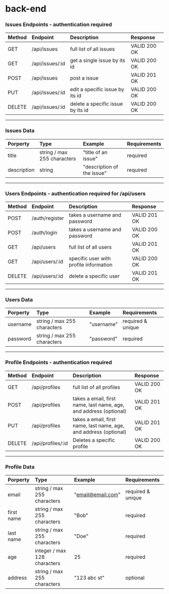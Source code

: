 # back-end

### Issues Endpoints - authentication required

| Method | Endpoint        | Description                       | Response     |
| :----- | :-------------- | :-------------------------------- | :----------- |
| GET    | /api/issues     | full list of all issues           | VALID 200 OK |
| GET    | /api/issues/:id | get a single issue by its id      | VALID 200 OK |
| POST   | /api/issues     | post a issue                      | VALID 201 OK |
| PUT    | /api/issues/:id | edit a specific issue by its id   | VALID 200 OK |
| DELETE | /api/issues/:id | delete a specific issue by its id | VALID 200 OK |

---

### Issues Data

| Porperty    | Type                        | Example                    | Requirements |
| :---------- | :-------------------------- | :------------------------- | :----------- |
| title       | string / max 255 characters | "title of an issue"        | required     |
| description | string                      | "description of the issue" | required     |

---

### Users Endpoints - authentication required for /api/users

| Method | Endpoint       | Description                            | Response     |
| :----- | :------------- | :------------------------------------- | :----------- |
| POST   | /auth/register | takes a username and password          | VALID 201 OK |
| POST   | /auth/login    | takes a username and password          | VALID 200 OK |
| GET    | /api/users     | full list of all users                 | VALID 201 OK |
| GET    | /api/users/:id | specific user with profile information | VALID 200 OK |
| DELETE | /api/users/:id | delete a specific user                 | VALID 201 OK |

---

### Users Data

| Porperty | Type                        | Example    | Requirements      |
| :------- | :-------------------------- | :--------- | :---------------- |
| username | string / max 255 characters | "username" | required & unique |
| password | string / max 255 characters | "password" | required          |

---

### Profile Endpoints - authentication required

| Method | Endpoint          | Description                                                       | Response     |
| :----- | :---------------- | :---------------------------------------------------------------- | :----------- |
| GET    | /api/profiles     | full list of all profiles                                         | VALID 200 OK |
| POST   | /api/profiles     | takes a email, first name, last name, age, and address (optional) | VALID 201 OK |
| PUT    | /api/profiles     | takes a email, first name, last name, age, and address (optional) | VALID 201 OK |
| DELETE | /api/profiles/:id | Deletes a specific profile                                        | VALID 200 OK |

---

### Profile Data

| Porperty   | Type                         | Example           | Requirements      |
| :--------- | :--------------------------- | :---------------- | :---------------- |
| email      | string / max 255 characters  | "email@email.com" | required & unique |
| first name | string / max 255 characters  | "Bob"             | required          |
| last name  | string / max 255 characters  | "Doe"             | required          |
| age        | integer / max 128 characters | 25                | required          |
| address    | string / max 255 characters  | "123 abc st"      | optional          |

